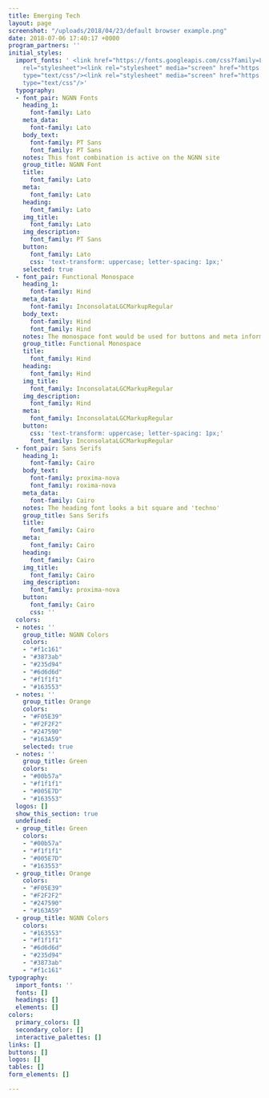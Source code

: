 ```yaml
---
title: Emerging Tech
layout: page
screenshot: "/uploads/2018/04/23/default browser example.png"
date: 2018-07-06 17:40:17 +0000
program_partners: ''
initial_styles:
  import_fonts: ' <link href="https://fonts.googleapis.com/css?family=Lato:300,400,700|PT+Sans|Inconsolata|Hind+Vadodara|Cairo|Cousine|Pragati+Narrow"
    rel="stylesheet"><link rel="stylesheet" media="screen" href="https://fontlibrary.org/face/inconsolata-lgc-markup"
    type="text/css"/><link rel="stylesheet" media="screen" href="https://fontlibrary.org/face/gidole-regular"
    type="text/css"/>'
  typography:
  - font_pair: NGNN Fonts
    heading_1:
      font-family: Lato
    meta_data:
      font-family: Lato
    body_text:
      font-family: PT Sans
      font_family: PT Sans
    notes: This font combination is active on the NGNN site
    group_title: NGNN Font
    title:
      font_family: Lato
    meta:
      font_family: Lato
    heading:
      font_family: Lato
    img_title:
      font_family: Lato
    img_description:
      font_family: PT Sans
    button:
      font_family: Lato
      css: 'text-transform: uppercase; letter-spacing: 1px;'
    selected: true
  - font_pair: Functional Monospace
    heading_1:
      font-family: Hind
    meta_data:
      font-family: InconsolataLGCMarkupRegular
    body_text:
      font-family: Hind
      font_family: Hind
    notes: The monospace font would be used for buttons and meta information.
    group_title: Functional Monospace
    title:
      font_family: Hind
    heading:
      font_family: Hind
    img_title:
      font_family: InconsolataLGCMarkupRegular
    img_description:
      font_family: Hind
    meta:
      font_family: InconsolataLGCMarkupRegular
    button:
      css: 'text-transform: uppercase; letter-spacing: 1px;'
      font_family: InconsolataLGCMarkupRegular
  - font_pair: Sans Serifs
    heading_1:
      font-family: Cairo
    body_text:
      font-family: proxima-nova
      font_family: roxima-nova
    meta_data:
      font-family: Cairo
    notes: The heading font looks a bit square and 'techno'
    group_title: Sans Serifs
    title:
      font_family: Cairo
    meta:
      font_family: Cairo
    heading:
      font_family: Cairo
    img_title:
      font_family: Cairo
    img_description:
      font_family: proxima-nova
    button:
      font_family: Cairo
      css: ''
  colors:
  - notes: ''
    group_title: NGNN Colors
    colors:
    - "#f1c161"
    - "#3873ab"
    - "#235d94"
    - "#6d6d6d"
    - "#f1f1f1"
    - "#163553"
  - notes: ''
    group_title: Orange
    colors:
    - "#F05E39"
    - "#F2F2F2"
    - "#247590"
    - "#163A59"
    selected: true
  - notes: ''
    group_title: Green
    colors:
    - "#00b57a"
    - "#f1f1f1"
    - "#005E7D"
    - "#163553"
  logos: []
  show_this_section: true
  undefined:
  - group_title: Green
    colors:
    - "#00b57a"
    - "#f1f1f1"
    - "#005E7D"
    - "#163553"
  - group_title: Orange
    colors:
    - "#F05E39"
    - "#F2F2F2"
    - "#247590"
    - "#163A59"
  - group_title: NGNN Colors
    colors:
    - "#163553"
    - "#f1f1f1"
    - "#6d6d6d"
    - "#235d94"
    - "#3873ab"
    - "#f1c161"
typography:
  import_fonts: ''
  fonts: []
  headings: []
  elements: []
colors:
  primary_colors: []
  secondary_color: []
  interactive_palettes: []
links: []
buttons: []
logos: []
tables: []
form_elements: []

---
```

